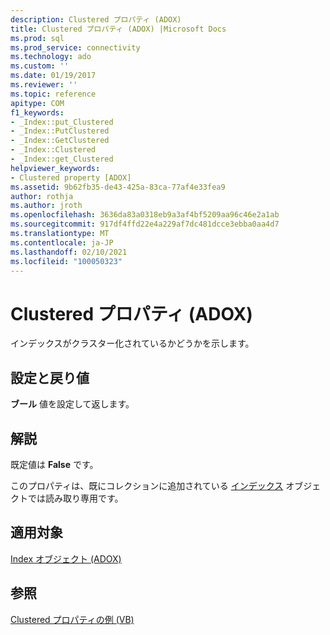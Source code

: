```yaml
---
description: Clustered プロパティ (ADOX)
title: Clustered プロパティ (ADOX) |Microsoft Docs
ms.prod: sql
ms.prod_service: connectivity
ms.technology: ado
ms.custom: ''
ms.date: 01/19/2017
ms.reviewer: ''
ms.topic: reference
apitype: COM
f1_keywords:
- _Index::put_Clustered
- _Index::PutClustered
- _Index::GetClustered
- _Index::Clustered
- _Index::get_Clustered
helpviewer_keywords:
- Clustered property [ADOX]
ms.assetid: 9b62fb35-de43-425a-83ca-77af4e33fea9
author: rothja
ms.author: jroth
ms.openlocfilehash: 3636da83a0318eb9a3af4bf5209aa96c46e2a1ab
ms.sourcegitcommit: 917df4ffd22e4a229af7dc481dcce3ebba0aa4d7
ms.translationtype: MT
ms.contentlocale: ja-JP
ms.lasthandoff: 02/10/2021
ms.locfileid: "100050323"
---
```

# <a name="clustered-property-adox"></a>Clustered プロパティ (ADOX)
インデックスがクラスター化されているかどうかを示します。  
  
## <a name="settings-and-return-values"></a>設定と戻り値  
 **ブール** 値を設定して返します。  
  
## <a name="remarks"></a>解説  
 既定値は **False** です。  
  
 このプロパティは、既にコレクションに追加されている [インデックス](./index-object-adox.md) オブジェクトでは読み取り専用です。  
  
## <a name="applies-to"></a>適用対象  
 [Index オブジェクト (ADOX)](./index-object-adox.md)  
  
## <a name="see-also"></a>参照  
 [Clustered プロパティの例 (VB)](./clustered-property-example-vb.md)